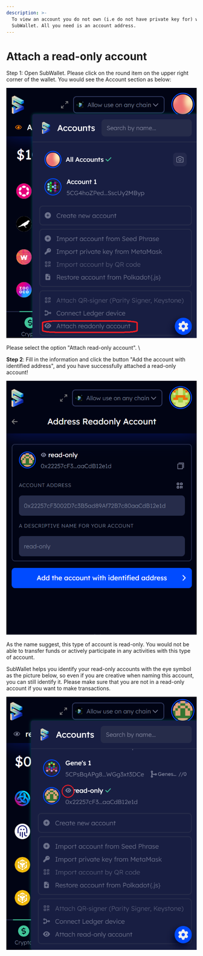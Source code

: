 ```yaml
---
description: >-
  To view an account you do not own (i.e do not have private key for) with
  SubWallet. All you need is an account address.
---
```


# Attach a read-only account

Step 1: Open SubWallet. Please click on the round item on the upper right corner of the wallet. You would see the Account section as below:

![](<../../.gitbook/assets/Screenshot 2022-12-30 111804 (1).png>)&#x20;

Please select the option "Attach read-only account". \


**Step 2**: Fill in the information and click the button "Add the account with identified address", and you have successfully attached a read-only account!

![](<../../.gitbook/assets/Screenshot 2022-12-30 111728.png>)

As the name suggest, this type of account is read-only. You would not be able to transfer funds or actively participate in any activities with this type of account.&#x20;

SubWallet helps you identify your read-only accounts with the eye symbol as the picture below, so even if you are creative when naming this account, you can still identify it. Please make sure that you are not in a read-only account if you want to make transactions.&#x20;

![](<../../.gitbook/assets/Screenshot 2023-01-03 180828.png>)
